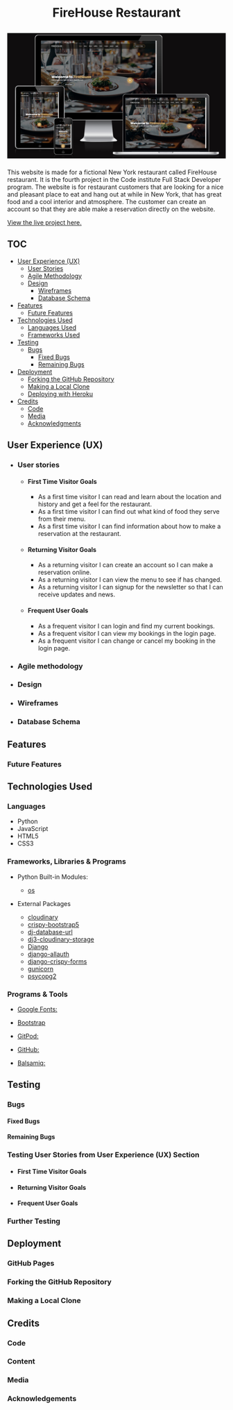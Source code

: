 <h1 align="center">FireHouse Restaurant</h1>
<h2 align="center"><img src="static/img/readme/main.png"></h2>

This website is made for a fictional New York restaurant called FireHouse restaurant. It is the fourth project in the Code institute Full Stack Developer program. 
The website is for restaurant customers that are looking for a nice and pleasant place to eat and hang out at while in New York, that has great food and a cool interior and atmosphere. The customer can create an account so that they are able make a reservation directly on the website.
         
[View the live project here.](https://firehouse-restaurant.herokuapp.com/)


## TOC

- [User Experience (UX)](#user-experience-ux)
  - [User Stories](#user-stories)
  - [Agile Methodology](#agile-methodology)
  - [Design](#design)
    - [Wireframes](#wireframes)
    - [Database Schema](#database-schema)
- [Features](#features)
  - [Future Features](#future-features)
- [Technologies Used](#technologies-used)
  - [Languages Used](#languages-used)
  - [Frameworks Used](#frameworks-used)
- [Testing](#testing)
  - [Bugs](#bugs)
    - [Fixed Bugs](#fixed-bugs)
    - [Remaining Bugs](#remaining-bugs)
- [Deployment](#deployment)
  - [Forking the GitHub Repository](#forking-the-github-repository)
  - [Making a Local Clone](#making-a-local-clone)
  - [Deploying with Heroku](#deploying-with-heroku)
- [Credits](#credits)
  - [Code](#code)
  - [Media](#media)
  - [Acknowledgments](#acknowledgments)

## User Experience (UX)

-   ### User stories

    -   #### First Time Visitor Goals
          - As a first time visitor I can read and learn about the location and history and get a feel for the restaurant.
          - As a first time visitor I can find out what kind of food they serve from their menu.
          - As a first time visitor I can find information about how to make a reservation at the restaurant.
        
    -   #### Returning Visitor Goals
        -  As a returning visitor I can create an account so I can make a reservation online.
        -  As a returning visitor I can view the menu to see if has changed.
        -  As a returning visitor I can signup for the newsletter so that I can receive updates and news.

    -   #### Frequent User Goals
        -  As a frequent visitor I can login and find my current bookings.
        -  As a frequent visitor I can view my bookings in the login page.
        -  As a frequent visitor I can change or cancel my booking in the login page.

-   ### Agile methodology

-   ### Design


-   ### Wireframes

-   ### Database Schema

## Features

### Future Features

## Technologies Used

### Languages
   - Python
   - JavaScript
   - HTML5
   - CSS3
   

### Frameworks, Libraries & Programs
- Python Built-in Modules:
  - [os](https://docs.python.org/3/library/os.html) 

- External Packages
  - [cloudinary](https://pypi.org/project/cloudinary/1.29.0/) 
  - [crispy-bootstrap5](https://pypi.org/project/crispy-bootstrap5/0.6/) 
  - [dj-database-url](https://pypi.org/project/dj-database-url/0.5.0/) 
  - [dj3-cloudinary-storage](https://pypi.org/project/dj3-cloudinary-storage/0.0.6/) 
  - [Django](https://pypi.org/project/Django/3.2.14/) 
  - [django-allauth](https://pypi.org/project/django-allauth/0.51.0/)
  - [django-crispy-forms](https://pypi.org/project/django-crispy-forms/1.14.0/) 
  - [gunicorn](https://pypi.org/project/gunicorn/20.1.0/)
  - [psycopg2](https://pypi.org/project/psycopg2/2.9.3/) 

### Programs & Tools

- [Google Fonts:](https://fonts.google.com/)
  
- [Bootstrap](https://getbootstrap.com/)

- [GitPod:](https://gitpod.io/)
  
- [GitHub:](https://github.com/)

- [Balsamiq:](https://balsamiq.com/)
 

## Testing

### Bugs

#### Fixed Bugs

#### Remaining Bugs


### Testing User Stories from User Experience (UX) Section

-   #### First Time Visitor Goals



-   #### Returning Visitor Goals



-   #### Frequent User Goals


### Further Testing







## Deployment

### GitHub Pages



### Forking the GitHub Repository


### Making a Local Clone



## Credits

### Code



### Content



### Media



### Acknowledgements